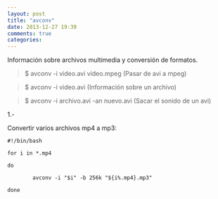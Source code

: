 ```yaml
---
layout: post
title: "avconv"
date: 2013-12-27 19:39
comments: true
categories: 
---
```

Información sobre archivos multimedia y conversión de formatos.

>$ avconv -i video.avi video.mpeg  (Pasar de avi a mpeg)

>$ avconv -i video.avi (Información sobre un archivo)

>$ avconv -i archivo.avi -an nuevo.avi (Sacar el sonido de un avi)

1.-

Convertir varios archivos mp4 a mp3:

	#!/bin/bash

	for i in *.mp4

	do

		    avconv -i "$i" -b 256k "${i%.mp4}.mp3"

	done

